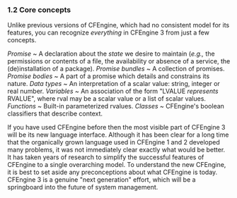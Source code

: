 ### 1.2 Core concepts

Unlike previous versions of CFEngine, which had no consistent model
for its features, you can recognize *everything* in CFEngine 3 from
just a few concepts.

*Promise*
  ~ A declaration about the *state* we desire to maintain (*e.g.,*
    the permissions or contents of a file, the availability or absence
    of a service, the (de)installation of a package).
*Promise bundles*
  ~ A collection of promises.
*Promise bodies*
  ~ A part of a promise which details and constrains its nature.
*Data types*
  ~ An interpretation of a scalar value: string, integer or real
    number.
*Variables*
  ~ An association of the form "LVALUE *represents* RVALUE", where
    rval may be a scalar value or a list of scalar values.
*Functions*
  ~ Built-in parameterized rvalues.
*Classes*
  ~ CFEngine's boolean classifiers that describe context.

If you have used CFEngine before then the most visible part of
CFEngine 3 will be its new language interface. Although it has been
clear for a long time that the organically grown language used in
CFEngine 1 and 2 developed many problems, it was not immediately
clear exactly what would be better. It has taken years of research
to simplify the successful features of CFEngine to a single
overarching model. To understand the new CFEngine, it is best to
set aside any preconceptions about what CFEngine is today. CFEngine
3 is a genuine "next generation" effort, which will be a
springboard into the future of system management.

